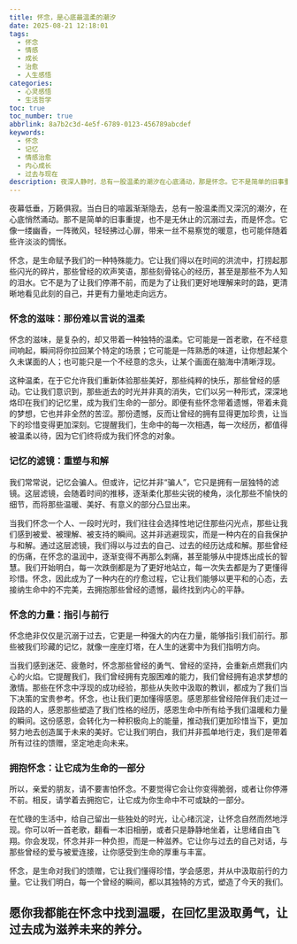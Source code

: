 ```yaml
---
title: 怀念，是心底最温柔的潮汐
date: 2025-08-21 12:18:01
tags:
  - 怀念
  - 情感
  - 成长
  - 治愈
  - 人生感悟
categories:
  - 心灵感悟
  - 生活哲学
toc: true
toc_number: true
abbrlink: 8a7b2c3d-4e5f-6789-0123-456789abcdef
keywords:
  - 怀念
  - 记忆
  - 情感治愈
  - 内心成长
  - 过去与现在
description: 夜深人静时，总有一股温柔的潮汐在心底涌动，那是怀念。它不是简单的旧事重提，而是情感的沉淀与升华。本文将带你深入探讨怀念的滋味，它如何成为我们生命中不可或缺的一部分，如何通过记忆的滤镜重塑过往，又如何赋予我们前行的力量。让我们一起，在怀念中找到温暖，在回忆里汲取勇气，让过去成为滋养未来的养分。
---
```


夜幕低垂，万籁俱寂。当白日的喧嚣渐渐隐去，总有一股温柔而又深沉的潮汐，在心底悄然涌动。那不是简单的旧事重提，也不是无休止的沉溺过去，而是怀念。它像一缕幽香，一阵微风，轻轻拂过心扉，带来一丝不易察觉的暖意，也可能伴随着些许淡淡的惆怅。

怀念，是生命赋予我们的一种特殊能力。它让我们得以在时间的洪流中，打捞起那些闪光的碎片，那些曾经的欢声笑语，那些刻骨铭心的经历，甚至是那些不为人知的泪水。它不是为了让我们停滞不前，而是为了让我们更好地理解来时的路，更清晰地看见此刻的自己，并更有力量地走向远方。

### 怀念的滋味：那份难以言说的温柔

怀念的滋味，是复杂的，却又带着一种独特的温柔。它可能是一首老歌，在不经意间响起，瞬间将你拉回某个特定的场景；它可能是一阵熟悉的味道，让你想起某个久未谋面的人；也可能只是一个不经意的念头，让某个画面在脑海中清晰浮现。

这种温柔，在于它允许我们重新体验那些美好，那些纯粹的快乐，那些曾经的感动。它让我们意识到，那些逝去的时光并非真的消失，它们以另一种形式，深深地烙印在我们的记忆里，成为我们生命的一部分。即便有些怀念带着遗憾，带着未竟的梦想，它也并非全然的苦涩。那份遗憾，反而让曾经的拥有显得更加珍贵，让当下的珍惜变得更加深刻。它提醒我们，生命中的每一次相遇，每一次经历，都值得被温柔以待，因为它们终将成为我们怀念的对象。

### 记忆的滤镜：重塑与和解

我们常常说，记忆会骗人。但或许，记忆并非“骗人”，它只是拥有一层独特的滤镜。这层滤镜，会随着时间的推移，逐渐柔化那些尖锐的棱角，淡化那些不愉快的细节，而将那些温暖、美好、有意义的部分凸显出来。

当我们怀念一个人、一段时光时，我们往往会选择性地记住那些闪光点，那些让我们感到被爱、被理解、被支持的瞬间。这并非逃避现实，而是一种内在的自我保护与和解。通过这层滤镜，我们得以与过去的自己、过去的经历达成和解。那些曾经的伤痛，在怀念的温润中，逐渐变得不再那么刺痛，甚至能够从中提炼出成长的智慧。我们开始明白，每一次跌倒都是为了更好地站立，每一次失去都是为了更懂得珍惜。怀念，因此成为了一种内在的疗愈过程，它让我们能够以更平和的心态，去接纳生命中的不完美，去拥抱那些曾经的遗憾，最终找到内心的平静。

### 怀念的力量：指引与前行

怀念绝非仅仅是沉溺于过去，它更是一种强大的内在力量，能够指引我们前行。那些被我们珍藏的记忆，就像一座座灯塔，在人生的迷雾中为我们指明方向。

当我们感到迷茫、疲惫时，怀念那些曾经的勇气、曾经的坚持，会重新点燃我们内心的火焰。它提醒我们，我们曾经拥有克服困难的能力，我们曾经拥有追求梦想的激情。那些在怀念中浮现的成功经验，那些从失败中汲取的教训，都成为了我们当下决策的宝贵参考。怀念，也让我们更加懂得感恩。感恩那些曾经陪伴我们走过一段路的人，感恩那些塑造了我们性格的经历，感恩生命中所有给予我们温暖和力量的瞬间。这份感恩，会转化为一种积极向上的能量，推动我们更加珍惜当下，更加努力地去创造属于未来的美好。它让我们明白，我们并非孤单地行走，我们是带着所有过往的馈赠，坚定地走向未来。

### 拥抱怀念：让它成为生命的一部分

所以，亲爱的朋友，请不要害怕怀念。不要觉得它会让你变得脆弱，或者让你停滞不前。相反，请学着去拥抱它，让它成为你生命中不可或缺的一部分。

在忙碌的生活中，给自己留出一些独处的时光，让心绪沉淀，让怀念自然而然地浮现。你可以听一首老歌，翻看一本旧相册，或者只是静静地坐着，让思绪自由飞翔。你会发现，怀念并非一种负担，而是一种滋养。它让你与过去的自己对话，与那些曾经的爱与被爱连接，让你感受到生命的厚重与丰富。

怀念，是生命对我们的馈赠，它让我们懂得珍惜，学会感恩，并从中汲取前行的力量。它让我们明白，每一个曾经的瞬间，都以其独特的方式，塑造了今天的我们。

愿你我都能在怀念中找到温暖，在回忆里汲取勇气，让过去成为滋养未来的养分。
---